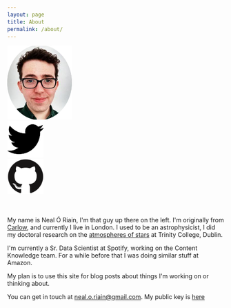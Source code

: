 ```yaml
---
layout: page
title: About
permalink: /about/
---
```


<div class="figrow">
<div class="figcolumn">
  <img src="/images/n-o-r/me.png" style="width:150px">
</div>
<div class="figcolumn">
<div class="figrow">
  <a href="https://twitter.com/neal_o_r"><img src="/images/n-o-r/twitter-logo.jpg" style="width:85px"></a>
</div>
<div class="figrow">
  <a href="https://github.com/neal-o-r"><img src="/images/n-o-r/GitHubMark.png" style="width:85px"></a>
</div>
</div>
</div>


<br>
<br>

My name is Neal Ó Riain, I'm that guy up there on the left. I'm originally from [Carlow](https://en.wikipedia.org/wiki/Carlow), and currently I live in London. I used to be an astrophysicist, I did my doctoral research on the [atmospheres of stars](http://www.tara.tcd.ie/handle/2262/85162) at Trinity College, Dublin.

I'm currently a Sr. Data Scientist at Spotify, working on the Content Knowledge team. For a while before that I was doing similar stuff at Amazon.

My plan is to use this site for blog posts about things I'm working on or thinking about.

You can get in touch at [neal.o.riain@gmail.com](mailto:neal.o.riain@gmail.com). My public key is [here](/images/n-o-r/public.key)

